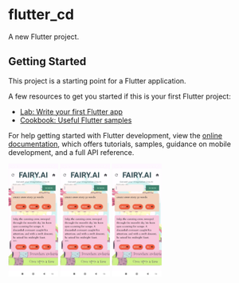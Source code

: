 # flutter_cd

A new Flutter project.

## Getting Started

This project is a starting point for a Flutter application.

A few resources to get you started if this is your first Flutter project:

- [Lab: Write your first Flutter app](https://docs.flutter.dev/get-started/codelab)
- [Cookbook: Useful Flutter samples](https://docs.flutter.dev/cookbook)

For help getting started with Flutter development, view the
[online documentation](https://docs.flutter.dev/), which offers tutorials,
samples, guidance on mobile development, and a full API reference.




<p float="centre">
  <img src="https://github.com/MohdRazzak2424/FAIRY_AI/blob/6fefd4537b01c61efa5cffbe27145a7f1b4cfafa/fairy1.jpeg" width="100" />
  <img src="https://github.com/MohdRazzak2424/FAIRY_AI/blob/6fefd4537b01c61efa5cffbe27145a7f1b4cfafa/fairy1.jpeg" width="100" /> 
  <img src="https://github.com/MohdRazzak2424/FAIRY_AI/blob/6fefd4537b01c61efa5cffbe27145a7f1b4cfafa/fairy1.jpeg" width="100" />
</p>
